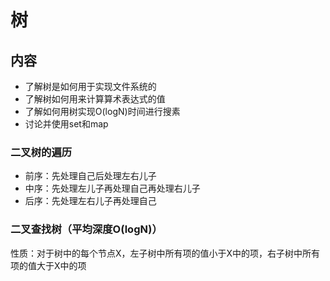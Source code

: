 # 树

## 内容
* 了解树是如何用于实现文件系统的
* 了解树如何用来计算算术表达式的值
* 了解如何用树实现O(logN)时间进行搜素
* 讨论并使用set和map

### 二叉树的遍历
* 前序：先处理自己后处理左右儿子
* 中序：先处理左儿子再处理自己再处理右儿子
* 后序：先处理左右儿子再处理自己

### 二叉查找树（平均深度O(logN)）
性质：对于树中的每个节点X，左子树中所有项的值小于X中的项，右子树中所有项的值大于X中的项